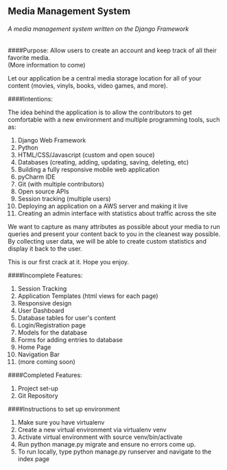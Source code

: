 ## Media Management System
###### A media management system written on the Django Framework

####Purpose:
Allow users to create an account and keep track of all their favorite media.<br>
(More information to come)

Let our application be a central media storage location for all of your content (movies, vinyls, books, video games, and more).

####Intentions:

The idea behind the application is to allow the contributors to get comfortable with a new environment and multiple programming tools, such as:<br>
1. Django Web Framework<br>
2. Python<br>
3. HTML/CSS/Javascript (custom and open souce)<br>
4. Databases (creating, adding, updating, saving, deleting, etc)<br>
5. Building a fully responsive mobile web application<br>
6. pyCharm IDE<br>
7. Git (with multiple contributors)<br>
8. Open source APIs<br>
9. Session tracking (multiple users)<br>
10. Deploying an application on a AWS server and making it live<br>
11. Creating an admin interface with statistics about traffic across the site<br>

We want to capture as many attributes as possible about your media to run queries and present your content back to you in the cleanest way possible.
By collecting user data, we will be able to create custom statistics and display it back to the user.

This is our first crack at it. Hope you enjoy.

####Incomplete Features:
1. Session Tracking<br>
2. Application Templates (html views for each page)<br>
3. Responsive design<br>
4. User Dashboard<br>
5. Database tables for user's content<br>
6. Login/Registration page<br>
7. Models for the database<br>
8. Forms for adding entries to database<br>
9. Home Page<br>
10. Navigation Bar<br>
11. (more coming soon)<br>

####Completed Features:
1. Project set-up<br>
2. Git Repository<br>

####Instructions to set up environment
1. Make sure you have virtualenv
2. Create a new virtual environment via virtualenv venv
3. Activate virtual environment with source venv/bin/activate
4. Run python manage.py migrate and ensure no errors come up.
5. To run locally, type python manage.py runserver and navigate to the index page

